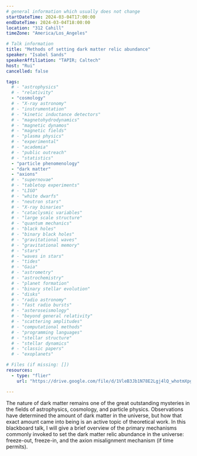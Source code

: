```yaml
---
# general information which usually does not change
startDateTime: 2024-03-04T17:00:00
endDateTime: 2024-03-04T18:00:00
location: "312 Cahill"
timeZone: "America/Los_Angeles"

# Talk information
title: "Methods of setting dark matter relic abundance"
speaker: "Isabel Sands"
speakerAffiliation: "TAPIR; Caltech"
host: "Rui"
cancelled: false

tags:
  # - "astrophysics"
  # - "relativity"
  - "cosmology"
  # - "X-ray astronomy"
  # - "instrumentation"
  # - "kinetic inductance detectors"
  # - "magnetohydrodynamics"
  # - "magnetic dynamos"
  # - "magnetic fields"
  # - "plasma physics"
  # - "experimental"
  # - "academia"
  # - "public outreach"
  # - "statistics"
  - "particle phenomenology"
  - "dark matter"
  - "axions"
  # - "supernovae"
  # - "tabletop experiments"
  # - "LIGO"
  # - "white dwarfs"
  # - "neutron stars"
  # - "X-ray binaries"
  # - "cataclysmic variables"
  # - "large scale structure"
  # - "quantum mechanics"
  # - "black holes"
  # - "binary black holes"
  # - "gravitational waves"
  # - "gravitational memory"
  # - "stars"
  # - "waves in stars"
  # - "tides"
  # - "Gaia"
  # - "astrometry"
  # - "astrochemistry"
  # - "planet formation"
  # - "binary stellar evolution"
  # - "disks"
  # - "radio astronomy"
  # - "fast radio bursts"
  # - "asteroseismology"
  # - "beyond general relativity"
  # - "scattering amplitudes"
  # - "computational methods"
  # - "programming languages"
  # - "stellar structure"
  # - "stellar dynamics"
  # - "classic papers"
  # - "exoplanets"

# Files (if missing: [])
resources:
  - type: "flier"
    url: "https://drive.google.com/file/d/1VleB3Jb1N78E2Lgj4lQ_whotmXpgRjps/view?usp=drive_link"

---
```


The nature of dark matter remains one of the great outstanding mysteries in the fields of astrophysics, cosmology, and particle physics.
Observations have determined the amount of dark matter in the universe, but how that exact amount came into being is an active topic of theoretical work.
In this blackboard talk, I will give a brief overview of the primary mechanisms commonly invoked to set the dark matter relic abundance in the universe: freeze-out, freeze-in, and the axion misalignment mechanism (if time permits).
